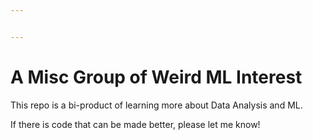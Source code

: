 ```yaml
---


---
```


<h1 id="a-misc-group-of-weird-ml-interest">A Misc Group of Weird ML Interest</h1>
<p>This repo is a bi-product of learning more about Data Analysis and ML.</p>
<p>If there is code that can be made better, please let me know!</p>

